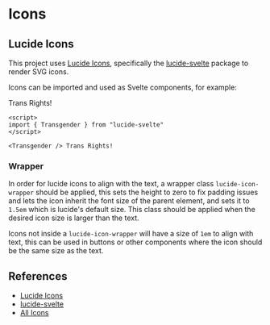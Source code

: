 <script>
import DocsExample from "$lib/components/utils/DocsExample.svelte"
import { Transgender } from "lucide-svelte"
</script>

# Icons

## Lucide Icons

This project uses [Lucide Icons](https://lucide.dev/), specifically the [lucide-svelte](https://lucide.dev/guide/packages/lucide-svelte) package to render SVG icons.

Icons can be imported and used as Svelte components, for example:

<DocsExample>
  <p>
    <Transgender /> Trans Rights!
  </p>
</DocsExample>

```svelte
<script>
import { Transgender } from "lucide-svelte"
</script>

<Transgender /> Trans Rights!
```

### Wrapper

In order for lucide icons to align with the text, a wrapper class `lucide-icon-wrapper` should be applied, this sets the height to zero to fix padding issues and lets the icon inherit the font size of the parent element, and sets it to `1.5em` which is lucide's default size. This class should be applied when the desired icon size is larger than the text.

Icons not inside a `lucide-icon-wrapper` will have a size of `1em` to align with text, this can be used in buttons or other components where the icon should be the same size as the text.

## References

- [Lucide Icons](https://lucide.dev/)
- [lucide-svelte](https://lucide.dev/guide/packages/lucide-svelte)
- [All Icons](https://lucide.dev/icons)
